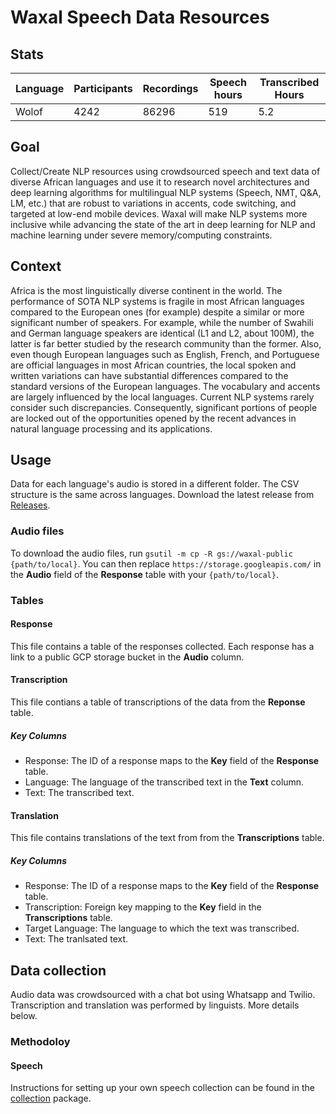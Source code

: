 # Waxal Speech Data Resources

## Stats
| Language | Participants | Recordings | Speech hours | Transcribed Hours |
|----------|-----|----|-----|-------------------|
| Wolof    |4242 |86296 | 519          | 5.2                 |
## Goal
Collect/Create NLP resources using crowdsourced speech and text data of diverse African languages and use it to research novel architectures and deep learning algorithms for multilingual NLP systems (Speech, NMT, Q&A, LM, etc.) that are robust to variations in accents, code switching, and targeted at low-end mobile devices. Waxal will make NLP systems more inclusive while advancing the state of the art in deep learning for NLP and machine learning under severe  memory/computing constraints.

## Context
Africa is the most linguistically diverse continent in the world. The performance of SOTA NLP systems is fragile in most African languages compared to the European ones (for example) despite a similar or more significant number of speakers. For example, while the number of Swahili and German language speakers are identical (L1 and L2, about 100M), the latter is far better studied by the research community than the former. Also, even though European languages such as English, French, and Portuguese are official languages in most African countries, the local spoken and written variations can have substantial differences compared to the standard versions of the European languages. The vocabulary and accents are largely influenced by the local languages. Current NLP systems rarely consider such discrepancies. Consequently, significant portions of people are locked out of the opportunities opened by the recent advances in natural language processing and its applications.

## Usage
Data for each language's audio is stored in a different folder. The CSV structure is the same across languages. Download the latest release from [Releases](https://github.com/Waxal-Multilingual/speech-data/releases/tag/Live).

### Audio files
To download the audio files, run `gsutil -m cp -R gs://waxal-public {path/to/local}`. You can then replace `https://storage.googleapis.com/` in the **Audio** field of the **Response** table with your `{path/to/local}`.

### Tables
#### Response
This file contains a table of the responses collected. Each response has a link to a public GCP storage bucket in the **Audio** column.
#### Transcription
This file contians a table of transcriptions of the data from the **Reponse** table.
##### Key Columns 
 - Response: The ID of a response maps to the **Key** field of the **Response** table.
 - Language: The language of the transcribed text in the **Text** column.
 - Text: The transcribed text.
#### Translation
This file contains translations of the text from from the **Transcriptions** table.
##### Key Columns 
 - Response: The ID of a response maps to the **Key** field of the **Response** table.
 - Transcription: Foreign key mapping to the **Key** field in the **Transcriptions** table.
 - Target Language: The language to which the text was transcribed.
 - Text: The tranlsated text.

## Data collection
Audio data was crowdsourced with a chat bot using Whatsapp and Twilio. Transcription and translation was performed by linguists. More details below.

### Methodoloy
#### Speech
Instructions for setting up your own speech collection can be found in the [collection]([https://github.com/Waxal-Multilingual/speech-data/collection](https://github.com/Waxal-Multilingual/speech-data/tree/main/collection)) package.

